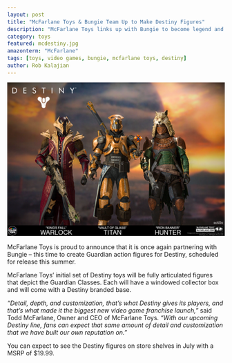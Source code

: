 ```yaml
---
layout: post
title: "McFarlane Toys & Bungie Team Up to Make Destiny Figures"
description: "McFarlane Toys links up with Bungie to become legend and create toys based off the smash hit video game Destiny"
category: toys
featured: mcdestiny.jpg
amazonterm: "McFarlane"
tags: [toys, video games, bungie, mcfarlane toys, destiny]
author: Rob Kalajian
---
```


![McFarlane/Bungie Destiny](/images/mcfarlane/destiny.png)

McFarlane Toys is proud to announce that it is once again partnering with Bungie – this time to create Guardian action figures for Destiny, scheduled for release this summer.

McFarlane Toys’ initial set of Destiny toys will be fully articulated figures that depict  the Guardian Classes. Each will have a windowed collector box and will come with a Destiny branded base.

*“Detail, depth, and customization, that’s what Destiny gives its players, and that’s what made it the biggest new video game franchise launch,”* said Todd McFarlane, Owner and CEO of McFarlane Toys. *“With our upcoming Destiny line, fans can expect that same amount of detail and customization that we have built our own reputation on.”*

You can expect to see the Destiny figures on store shelves in July with a MSRP of $19.99.
